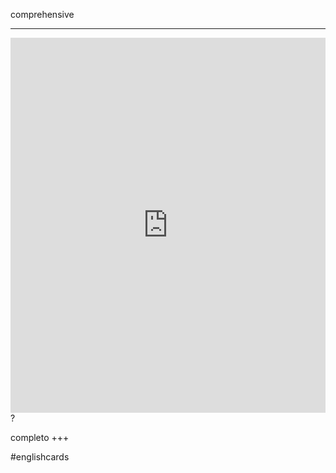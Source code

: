 comprehensive
___
<iframe src="https://youglish.com/pronounce/comprehensive/english" style="width:100%; height:600px;" frameborder="0"></iframe>
?

completo
+++

#englishcards